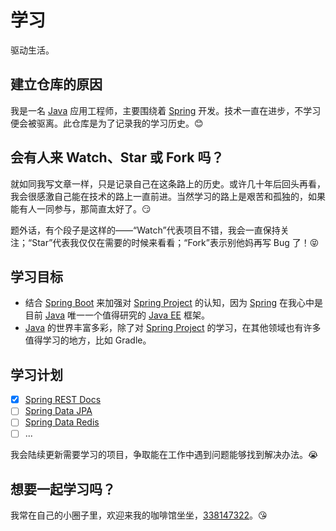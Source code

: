 # 学习
驱动生活。

## 建立仓库的原因

我是一名 [Java](https://www.oracle.com/java/index.html) 应用工程师，主要围绕着 [Spring](https://spring.io/) 开发。技术一直在进步，不学习便会被驱离。此仓库是为了记录我的学习历史。:blush:

## 会有人来 Watch、Star 或 Fork 吗？

就如同我写文章一样，只是记录自己在这条路上的历史。或许几十年后回头再看，我会很感激自己能在技术的路上一直前进。当然学习的路上是艰苦和孤独的，如果能有人一同参与，那简直太好了。:smirk:

题外话，有个段子是这样的——“Watch”代表项目不错，我会一直保持关注；“Star”代表我仅仅在需要的时候来看看；“Fork”表示别他妈再写 Bug 了！:stuck_out_tongue_closed_eyes:

## 学习目标

* 结合 [Spring Boot](http://projects.spring.io/spring-boot/) 来加强对 [Spring Project](https://spring.io/projects/) 的认知，因为 [Spring](https://spring.io/) 在我心中是目前 [Java](https://www.oracle.com/java/index.html) 唯一一个值得研究的 [Java EE](http://www.oracle.com/technetwork/java/javaee/overview/index.html) 框架。
* [Java](https://www.oracle.com/java/index.html) 的世界丰富多彩，除了对 [Spring Project](https://spring.io/projects/) 的学习，在其他领域也有许多值得学习的地方，比如 Gradle。

## 学习计划

- [x] [Spring REST Docs](http://projects.spring.io/spring-restdocs/)
- [ ] [Spring Data JPA](http://projects.spring.io/spring-data-jpa/)
- [ ] [Spring Data Redis](http://projects.spring.io/spring-data-redis/)
- [ ] ...

我会陆续更新需要学习的项目，争取能在工作中遇到问题能够找到解决办法。:sob:

## 想要一起学习吗？

我常在自己的小圈子里，欢迎来我的咖啡馆坐坐，[338147322](https://shang.qq.com/wpa/qunwpa?idkey=3e61858619da351b5d72dbc090f9a4ee2886de704543b7e8d2880eead185e1d6)。:kissing_heart:

